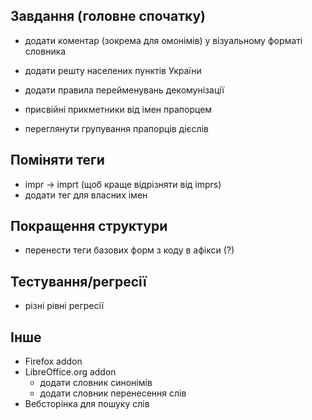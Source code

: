 ## Завдання (головне спочатку)

* додати коментар (зокрема для омонімів) у візуальному форматі словника

* додати решту населених пунктів України
* додати правила перейменувань декомунізації

* присвійні прикметники від імен прапорцем
* переглянути групування прапорців дієслів

## Поміняти теги

* impr -> imprt (щоб краще відрізняти від imprs)
* додати тег для власних імен


## Покращення структури

* перенести теги базових форм з коду в афікси (?)


## Тестування/регресії

* різні рівні регресії


## Інше

* Firefox addon
* LibreOffice.org addon
  * додати словник синонімів
  * додати словник перенесення слів
* Вебсторінка для пошуку слів
